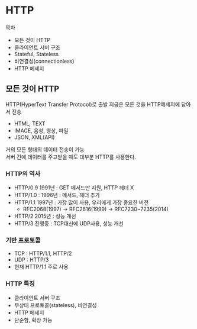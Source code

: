# HTTP

목차
- 모든 것이 HTTP
- 클라이언트 서버 구조
- Stateful, Stateless
- 비연결성(connectionless)
- HTTP 메세지


## 모든 것이 HTTP
HTTP(HyperText Transfer Protocol)로 출발
지금은 모든 것을 HTTP메세지에 담아서 전송

- HTML, TEXT
- IMAGE, 음성, 영상, 파일
- JSON, XML(API)

거의 모든 형태의 데이터 전송이 가능 </br>
서버 간에 데이터를 주고받을 때도 대부분 HTTP를 사용한다.


### HTTP의 역사

- HTTP/0.9 1991년 : GET 메서드만 지원, HTTP 헤더 X
- HTTP/1.0 : 1996년 : 메서드, 헤더 추가
- HTTP/1.1 1997년 : 가장 많이 사용, 우리에게 가장 중요한 버전
    - RFC2068(1997) -> RFC2616(1999) -> RFC7230~7235(2014)
- HTTP/2 2015년 : 성능 개선
- HTTP/3 진행중 : TCP대신에 UDP사용, 성능 개선 


### 기반 프로토콜

- TCP : HTTP/1.1, HTTP/2
- UDP : HTTP/3
- 현재 HTTP/1.1 주로 사용


### HTTP 특징

- 클라이언트 서버 구조
- 무상태 프로토콜(stateless), 비연결성
- HTTP 메세지
- 단순함, 확장 가능
